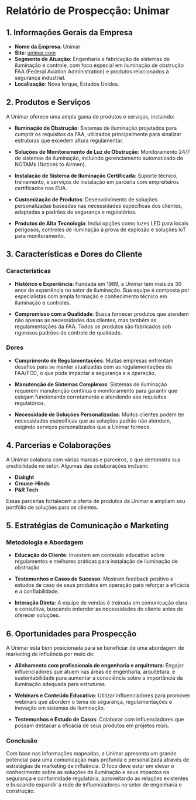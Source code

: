 # Relatório de Prospecção: Unimar

## 1. Informações Gerais da Empresa

- **Nome da Empresa**: Unimar
- **Site**: [unimar.com](http://www.unimar.com)
- **Segmento de Atuação**: Engenharia e fabricação de sistemas de iluminação e controle, com foco especial em iluminação de obstrução FAA (Federal Aviation Administration) e produtos relacionados à segurança industrial.
- **Localização**: Nova Iorque, Estados Unidos.

## 2. Produtos e Serviços

A Unimar oferece uma ampla gama de produtos e serviços, incluindo:

- **Iluminação de Obstrução**: Sistemas de iluminação projetados para cumprir os requisitos da FAA, utilizados principalmente para sinalizar estruturas que excedem altura regulamentar.
  
- **Soluções de Monitoramento de Luz de Obstrução**: Monitoramento 24/7 de sistemas de iluminação, incluindo gerenciamento automatizado de NOTAMs (Notices to Airmen).

- **Instalação de Sistema de Iluminação Certificada**: Suporte técnico, treinamento, e serviços de instalação em parceria com empreiteiros certificados nos EUA.

- **Customização de Produtos**: Desenvolvimento de soluções personalizadas baseadas nas necessidades específicas dos clientes, adaptadas a padrões de segurança e regulatórios.

- **Produtos de Alta Tecnologia**: Inclui opções como luzes LED para locais perigosos, controles de iluminação à prova de explosão e soluções IoT para monitoramento.

## 3. Características e Dores do Cliente

### Características
- **Histórico e Experiência**: Fundada em 1989, a Unimar tem mais de 30 anos de experiência no setor de iluminação. Sua equipe é composta por especialistas com ampla formação e conhecimento técnico em iluminação e controles.

- **Compromisso com a Qualidade**: Busca fornecer produtos que atendem não apenas as necessidades dos clientes, mas também as regulamentações da FAA. Todos os produtos são fabricados sob rigorosos padrões de controle de qualidade.

### Dores
- **Cumprimento de Regulamentações**: Muitas empresas enfrentam desafios para se manter atualizadas com as regulamentações da FAA/FCC, o que pode impactar a segurança e a operação.

- **Manutenção de Sistemas Complexos**: Sistemas de iluminação requerem manutenção contínua e monitoramento para garantir que estejam funcionando corretamente e atendendo aos requisitos regulatórios.

- **Necessidade de Soluções Personalizadas**: Muitos clientes podem ter necessidades específicas que as soluções padrão não atendem, exigindo serviços personalizados que a Unimar fornece.

## 4. Parcerias e Colaborações

A Unimar colabora com várias marcas e parceiros, o que demonstra sua credibilidade no setor. Algumas das colaborações incluem:

- **Dialight**
- **Crouse-Hinds**
- **P&R Tech**

Essas parcerias fortalecem a oferta de produtos da Unimar e ampliam seu portfólio de soluções para os clientes.

## 5. Estratégias de Comunicação e Marketing

### Metodologia e Abordagem
- **Educação do Cliente**: Investem em conteúdo educativo sobre regulamentos e melhores práticas para instalação de iluminação de obstrução.
  
- **Testemunhos e Casos de Sucesso**: Mostram feedback positivo e estudos de caso de seus produtos em operação para reforçar a eficácia e a confiabilidade.

- **Interação Direta**: A equipe de vendas é treinada em comunicação clara e consultiva, buscando entender as necessidades do cliente antes de oferecer soluções.

## 6. Oportunidades para Prospecção

A Unimar está bem posicionada para se beneficiar de uma abordagem de marketing de influência por meio de:

- **Alinhamento com profissionais de engenharia e arquitetura**: Engajar influenciadores que atuem nas áreas de engenharia, arquitetura, e sustentabilidade para aumentar a consciência sobre a importância da iluminação adequada para estruturas.

- **Webinars e Conteúdo Educativo**: Utilizar influenciadores para promover webinars que abordem o tema de segurança, regulamentações e inovação em sistemas de iluminação.

- **Testemunhos e Estudo de Casos**: Colaborar com influenciadores que possam destacar a eficácia de seus produtos em projetos reais.

### Conclusão

Com base nas informações mapeadas, a Unimar apresenta um grande potencial para uma comunicação mais profunda e personalizada através de estratégias de marketing de influência. O foco deve estar em elevar o conhecimento sobre as soluções de iluminação e seus impactos na segurança e conformidade regulatória, aproveitando as relações existentes e buscando expandir a rede de influenciadores no setor de engenharia e construção.